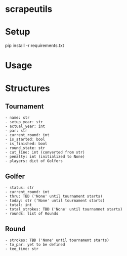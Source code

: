 # scrapeutils

Setup
=========
pip install -r requirements.txt

Usage
================


Structures
==========
Tournament
----------  
	- name: str  
	- setup_year: str
	- actual_year: int
	- par: str  
	- current_round: int  
	- is_started: bool  
	- is_finished: bool  
	- round_state: str  
	- cut_line: int (converted from str)  
	- penalty: int (initialized to None)  
	- players: dict of Golfers  
  
Golfer
------
	- status: str  
	- current_round: int  
	- thru: TBD ('None' until tournament starts)  
	- today: str ('None' until tournament starts)  
	- total: int  
	- total_strokes: TBD ('None' until tournamnet starts)
	- rounds: list of Rounds  

Round
-----
	- strokes: TBD ('None' until tournament starts)
	- to_par: yet to be defined
	- tee_time: str  

